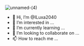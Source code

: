 ![unnamed-(4)](https://user-images.githubusercontent.com/85773726/121767371-7844b600-cb60-11eb-9016-f188033f14f0.png)
- 👋 Hi, I’m @ILuxa2040
- 👀 I’m interested in ...
- 🌱 I’m currently learning ...
- 💞️ I’m looking to collaborate on ...
- 📫 How to reach me ...

<!---
ILuxa2040/ILuxa2040 is a ✨ special ✨ repository because its `README.md` (this file) appears on your GitHub profile.
You can click the Preview link to take a look at your changes.
--->
